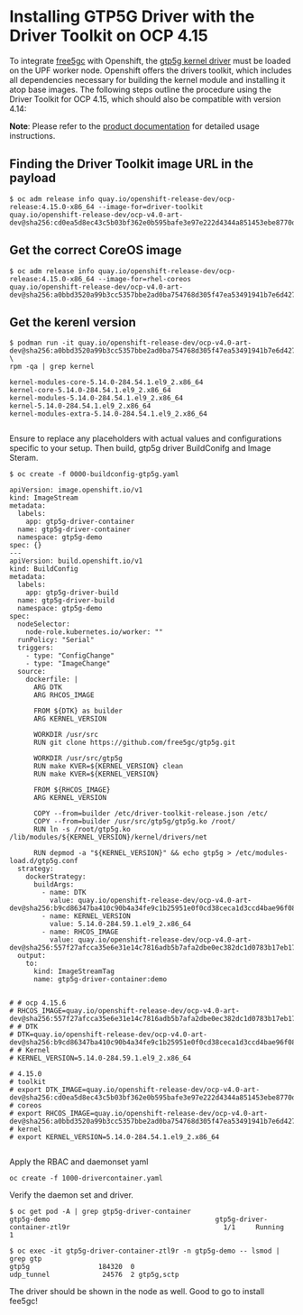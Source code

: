 # Installing GTP5G Driver with the Driver Toolkit on OCP 4.15
To integrate [free5gc](https://free5gc.org/) with Openshift, the [gtp5g kernel driver](https://github.com/free5gc/gtp5g) must be loaded on the UPF worker node. Openshift offers the drivers toolkit, which includes all dependencies necessary for building the kernel module and installing it atop base images. The following steps outline the procedure using the Driver Toolkit for OCP 4.15, which should also be compatible with version 4.14:


**Note**: Please refer to the [product documentation](https://docs.openshift.com/container-platform/4.15/hardware_enablement/psap-driver-toolkit.html) for detailed usage instructions.


## Finding the Driver Toolkit image URL in the payload
````
$ oc adm release info quay.io/openshift-release-dev/ocp-release:4.15.0-x86_64 --image-for=driver-toolkit
quay.io/openshift-release-dev/ocp-v4.0-art-dev@sha256:cd0ea5d8ec43c5b03bf362e0b595bafe3e97e222d4344a851453ebe8770df135

````

## Get the correct CoreOS image
````
$ oc adm release info quay.io/openshift-release-dev/ocp-release:4.15.0-x86_64 --image-for=rhel-coreos
quay.io/openshift-release-dev/ocp-v4.0-art-dev@sha256:a0bbd3520a99b3cc5357bbe2ad0ba754768d305f47ea53491941b7e6d427d2e8

````

## Get the kerenl version
````
$ podman run -it quay.io/openshift-release-dev/ocp-v4.0-art-dev@sha256:a0bbd3520a99b3cc5357bbe2ad0ba754768d305f47ea53491941b7e6d427d2e8 \
rpm -qa | grep kernel

kernel-modules-core-5.14.0-284.54.1.el9_2.x86_64
kernel-core-5.14.0-284.54.1.el9_2.x86_64
kernel-modules-5.14.0-284.54.1.el9_2.x86_64
kernel-5.14.0-284.54.1.el9_2.x86_64
kernel-modules-extra-5.14.0-284.54.1.el9_2.x86_64


`````

Ensure to replace any placeholders with actual values and configurations specific to your setup.
Then build, gtp5g driver BuildConifg and Image Steram.

````
$ oc create -f 0000-buildconfig-gtp5g.yaml
````


````
apiVersion: image.openshift.io/v1
kind: ImageStream
metadata:
  labels:
    app: gtp5g-driver-container
  name: gtp5g-driver-container
  namespace: gtp5g-demo
spec: {}
---
apiVersion: build.openshift.io/v1
kind: BuildConfig
metadata:
  labels:
    app: gtp5g-driver-build
  name: gtp5g-driver-build
  namespace: gtp5g-demo
spec:
  nodeSelector:
    node-role.kubernetes.io/worker: ""
  runPolicy: "Serial"
  triggers:
    - type: "ConfigChange"
    - type: "ImageChange"
  source:
    dockerfile: |
      ARG DTK
      ARG RHCOS_IMAGE

      FROM ${DTK} as builder
      ARG KERNEL_VERSION

      WORKDIR /usr/src
      RUN git clone https://github.com/free5gc/gtp5g.git

      WORKDIR /usr/src/gtp5g
      RUN make KVER=${KERNEL_VERSION} clean
      RUN make KVER=${KERNEL_VERSION}

      FROM ${RHCOS_IMAGE}
      ARG KERNEL_VERSION

      COPY --from=builder /etc/driver-toolkit-release.json /etc/
      COPY --from=builder /usr/src/gtp5g/gtp5g.ko /root/
      RUN ln -s /root/gtp5g.ko /lib/modules/${KERNEL_VERSION}/kernel/drivers/net

      RUN depmod -a "${KERNEL_VERSION}" && echo gtp5g > /etc/modules-load.d/gtp5g.conf
  strategy:
    dockerStrategy:
      buildArgs:
        - name: DTK
          value: quay.io/openshift-release-dev/ocp-v4.0-art-dev@sha256:b9cd86347ba410c90b4a34fe9c1b25951e0f0cd38ceca1d3ccd4bae96f084edb
        - name: KERNEL_VERSION
          value: 5.14.0-284.59.1.el9_2.x86_64
        - name: RHCOS_IMAGE
          value: quay.io/openshift-release-dev/ocp-v4.0-art-dev@sha256:557f27afcca35e6e31e14c7816adb5b7afa2dbe0ec382dc1d0783b17eb17ce95
  output:
    to:
      kind: ImageStreamTag
      name: gtp5g-driver-container:demo


# # ocp 4.15.6
# RHCOS_IMAGE=quay.io/openshift-release-dev/ocp-v4.0-art-dev@sha256:557f27afcca35e6e31e14c7816adb5b7afa2dbe0ec382dc1d0783b17eb17ce95
# # DTK
# DTK=quay.io/openshift-release-dev/ocp-v4.0-art-dev@sha256:b9cd86347ba410c90b4a34fe9c1b25951e0f0cd38ceca1d3ccd4bae96f084edb
# # Kernel
# KERNEL_VERSION=5.14.0-284.59.1.el9_2.x86_64

# 4.15.0
# toolkit
# export DTK_IMAGE=quay.io/openshift-release-dev/ocp-v4.0-art-dev@sha256:cd0ea5d8ec43c5b03bf362e0b595bafe3e97e222d4344a851453ebe8770df135
# coreos
# export RHCOS_IMAGE=quay.io/openshift-release-dev/ocp-v4.0-art-dev@sha256:a0bbd3520a99b3cc5357bbe2ad0ba754768d305f47ea53491941b7e6d427d2e8
# kernel
# export KERNEL_VERSION=5.14.0-284.54.1.el9_2.x86_64


````

Apply the RBAC and daemonset yaml

````
oc create -f 1000-drivercontainer.yaml
````

Verify the daemon set and driver.

````
$ oc get pod -A | grep gtp5g-driver-container
gtp5g-demo                                         gtp5g-driver-container-ztl9r                                      1/1     Running     1

````

````
$ oc exec -it gtp5g-driver-container-ztl9r -n gtp5g-demo -- lsmod | grep gtp
gtp5g                 184320  0
udp_tunnel             24576  2 gtp5g,sctp

````
The driver should be shown in the node as well. Good to go to install fee5gc!

